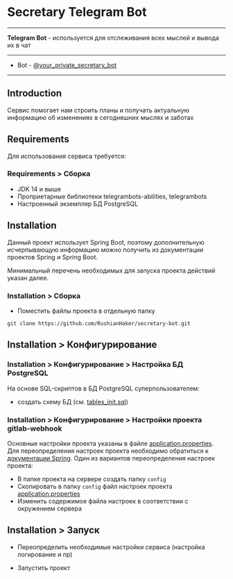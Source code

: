 
# Secretary Telegram Bot
____

**Telegram Bot** - используется для отслеживания всех мыслей и вывода их в чат

---

- Bot - [@your_private_secretary_bot](t.me/your_private_secretary_bot)

---

## Introduction

Сервис помогает нам строить планы и
получать актуальную информацию об изменениях в сегодняшних мыслях и заботах

## Requirements

Для использования сервиса требуется:

### Requirements > Сборка

* JDK 14 и выше
* Проприетарные библиотеки telegrambots-abilities, telegrambots
* Настроенный экземпляр БД PostgreSQL

## Installation

Данный проект использует Spring Boot, поэтому дополнительную исчерпывающую информацию можно получить из документации
проектов Spring и Spring Boot.

Минимальный перечень необходимых для запуска проекта действий указан далее.

### Installation > Сборка

* Поместить файлы проекта в отдельную папку

`git clone https://github.com/RushianHaker/secretary-bot.git`

## Installation > Конфигурирование

### Installation > Конфигурирование > Настройка БД PostgreSQL

На основе SQL-скриптов в БД PostgreSQL суперпользователем:

* создать схему БД (см. [tables_init.sql](sql/tables_init.sql))


### Installation > Конфигурирование > Настройки проекта gitlab-webhook

Основные настройки проекта указаны в файле [application.properties](src/main/resources/application.properties).
Для переопределения настроек проекта необходимо обратиться к
[документации Spring](https://docs.spring.io/spring-boot/docs/current/reference/html/spring-boot-features.html#boot-features-external-config).
Один из вариантов переопределения настроек проекта:

* В папке проекта на сервере создать папку `config`
* Скопировать в папку `config` файл настроек проекта [application.properties](src/main/resources/application.properties)
* Изменить содержимое файла настроек в соответствии с окружением сервера

## Installation > Запуск

* Переопределить необходимые настройки сервиса (настройка логирование и пр)

* Запустить проект
